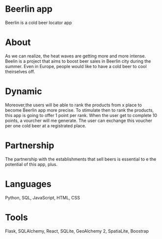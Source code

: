 # Beerlin app
Beerlin is a cold beer locator app

# About
As we can realize, the heat waves are getting more and more intense.
Beelin is a project that aims to boost beer sales in Beerlin city during the summer. 
Even in Europe, people would like to have a cold beer to cool theirselves off. 

# Dynamic 
Moreover,the users will be able to rank the products from x place to become Beerlin app more precise. To stimulate then to rank the products, this app is going to offer 1 point per rank. When the user get to complete 10 points, a vourcher will me generate. The user can exchange this voucher per one cold beer at a registrated place. 

# Partnership
The partnership with the establishments that sell beers is essential to e the potential of this app, plus.

# Languages
Python, SQL, JavaScript, HTML, CSS  

# Tools
Flask, SQLAlchemy, React, SQLite, GeoAlchemy 2, SpatiaLite, Boostrap
